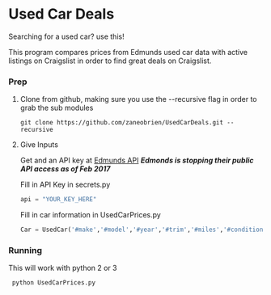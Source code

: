 # Used Car Deals

Searching for a used car? use this!

This program compares prices from Edmunds used car data with active listings on Craigslist in order to find great deals on Craigslist.

### Prep

1) Clone from github, making sure you use the --recursive flag in order to grab the sub modules

      ``` git clone https://github.com/zaneobrien/UsedCarDeals.git --recursive ```

2) Give Inputs

      Get and an API key at [Edmunds API](http://developer.edmunds.com/ "Here")
      ***Edmonds is stopping their public API access as of Feb 2017***

      Fill in API Key in secrets.py
   ```python
   api = "YOUR_KEY_HERE"
   ```

      Fill in car information in UsedCarPrices.py
   ```python
   Car = UsedCar('#make','#model','#year','#trim','#miles','#condition','#city','#zipcode')
   ```

### Running

This will work with python 2 or 3

``` python UsedCarPrices.py```
